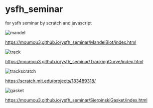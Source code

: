 # ysfh_seminar

for ysfh seminar by scratch and javascript

<img src="https://github.com/moumou3/ysfh_seminar/wiki/images/mandel_img.png" alt="mandel" title="mandelbrot">

https://moumou3.github.io/ysfh_seminar/MandelBlot/index.html

<img src="https://github.com/moumou3/ysfh_seminar/wiki/images/track_img.png" alt="track" title="trackingcurve">

https://moumou3.github.io/ysfh_seminar/TrackingCurve/index.html


<img src="https://github.com/moumou3/ysfh_seminar/wiki/images/tracking_scratch.png" alt="trackscratch" title="trackscratch">

https://scratch.mit.edu/projects/183489318/

<img src="https://github.com/moumou3/ysfh_seminar/wiki/images/gasket.png" alt="gasket" title="gasket">

https://moumou3.github.io/ysfh_seminar/SierpinskiGasket/index.html
